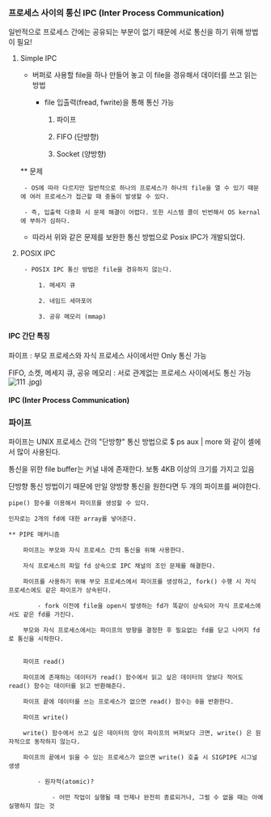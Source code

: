 ### 프로세스 사이의 통신 IPC (Inter Process Communication)

일반적으로 프로세스 간에는 공유되는 부분이 없기 때문에 서로 통신을 하기 위해 방법이 필요!

1. Simple IPC 

	- 버퍼로 사용할 file을 하나 만들어 놓고 이 file을 경유해서 데이터를 쓰고 읽는 방법
		
		- file 입출력(fread, fwrite)을 통해 통신 가능 

			1. 파이프

			2. FIFO (단뱡향)

			3. Socket (양방향) 

	** 문제 

		- OS에 따라 다르지만 일반적으로 하나의 프로세스가 하나의 file을 열 수 있기 때문에 여러 프로세스가 접근할 때 충돌이 발생할 수 있다. 

		- 즉, 입출력 다중화 시 문제 해결이 어렵다. 또한 시스템 콜이 빈번해서 OS kernal에 부하가 심하다.

	- 따라서 위와 같은 문제를 보완한 통신 방법으로 Posix IPC가 개발되었다.

2. POSIX IPC 
	
		- POSIX IPC 통신 방법은 file을 경유하지 않는다.

			1. 메세지 큐

			2. 네임드 세마포어

			3. 공유 메모리 (mmap)

		
#### IPC 간단 특징

파이프 : 부모 프로세스와 자식 프로세스 사이에서만 Only 통신 가능 

FIFO, 소켓, 메세지 큐, 공유 메모리 : 서로 관계없는 프로세스 사이에서도 통신 가능		                                                                                                                                                                                                                                                                         ![111](https://user-images.githubusercontent.com/59076451/127955308-db00bcdb-1a70-40e8-a2a8-e48c7473e5fc.jpg)
.jpg)                                                                                   

#### IPC (Inter Process Communication)


### 파이프

파이프는 UNIX 프로세스 간의 "단방향" 통신 방법으로 $ ps aux | more 와 같이 셸에서 많이 사용된다. 

통신을 위한 file buffer는 커널 내에 존재한다. 보통 4KB 이상의 크기를 가지고 있음

단방향 통신 방법이기 때문에 만일 양방향 통신을 원한다면 두 개의 파이프를 써야한다. 

	pipe() 함수를 이용해서 파이프를 생성할 수 있다.

	인자로는 2개의 fd에 대한 array를 넣어준다. 

	** PIPE 매커니즘 

		파이프는 부모와 자식 프로세스 간의 통신을 위해 사용한다.

		자식 프로세스의 파일 fd 상속으로 IPC 채널의 조인 문제를 해결한다.

		파이프를 사용하기 위해 부모 프로세스에서 파이프를 생성하고, fork() 수행 시 자식 프로세스에도 같은 파이프가 상속된다. 

			- fork 이전에 file을 open시 발생하는 fd가 똑같이 상속되어 자식 프로세스에서도 같은 fd를 가진다. 

		부모와 자식 프로세스에서는 파이프의 방향을 결정한 후 필요없는 fd를 닫고 나머지 fd로 통신을 시작한다. 

		
		파이프 read()

		파이프에 존재하는 데이터가 read() 함수에서 읽고 싶은 데이터의 양보다 적어도 read() 함수는 데이터를 읽고 반환해준다.

		파이프 끝에 데이터를 쓰는 프로세스가 없으면 read() 함수는 0을 반환한다.

		파이프 write()

		write() 함수에서 쓰고 싶은 데이터의 양이 파이프의 버퍼보다 크면, write() 은 원자적으로 동작하지 않는다.

		파이프의 끝에서 읽을 수 있는 프로세스가 없으면 write() 호출 시 SIGPIPE 시그널 생생

			- 원자적(atomic)? 

				- 어떤 작업이 실행될 때 언제나 완전히 종료되거나, 그럴 수 없을 때는 아예 실행하지 않는 것 

		
 
